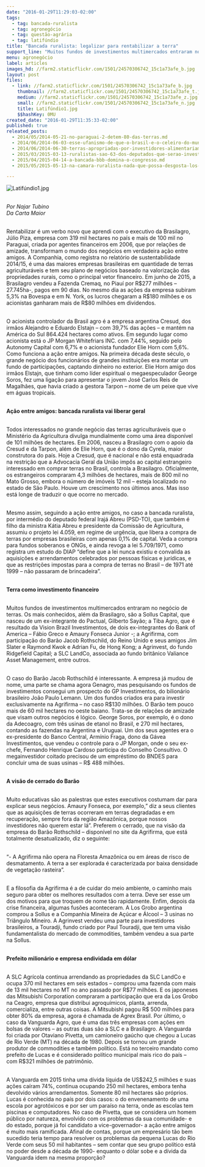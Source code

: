 ```yaml
---
date: "2016-01-29T11:29:03-02:00"
tags:
  - tag: bancada-ruralista
  - tag: agronegócio
  - tag: questão-agrária
  - tag: latifúndio
title: "Bancada ruralista: legalizar para rentabilizar a terra"
support_line: "Muitos fundos de investimentos multimercados entraram no negócio de terras. George Soros, por exemplo, conta com 270 mil hectares."
menu: agronegócio
label: articles
images_hd: //farm2.staticflickr.com/1501/24570306742_15c1a73afe_b.jpg
layout: post
files:
  - link: //farm2.staticflickr.com/1501/24570306742_15c1a73afe_b.jpg
    thumbnail: //farm2.staticflickr.com/1501/24570306742_15c1a73afe_t.jpg
    medium: //farm2.staticflickr.com/1501/24570306742_15c1a73afe_z.jpg
    small: //farm2.staticflickr.com/1501/24570306742_15c1a73afe_n.jpg
    title: Latifúndio1.jpg
    $$hashKey: 0MU
created_date: "2016-01-29T11:35:33-02:00"
published: true
releated_posts:
  - 2014/05/2014-05-21-no-paraguai-2-detem-80-das-terras.md
  - 2014/06/2014-06-03-esse-ufanismo-de-que-o-brasil-e-o-celeiro-do-mundo-e-uma-falacia.md-e
  - 2014/06/2014-06-30-terras-apropriadas-por-investidores-alimentariam-550-milhoes-de-pessoas.md
  - 2015/03/2015-03-13-ruralistas-sao-63-dos-deputados-que-serao-investigados-na-lava-jato.md
  - 2015/04/2015-04-14-a-bancada-bbb-domina-o-congresso.md
  - 2015/05/2015-05-13-na-camara-ruralista-nada-que-possa-desgosta-los-ira-ser-aprovado.md

---
```

<p><img alt="Latifúndio1.jpg" src="//farm2.staticflickr.com/1501/24570306742_15c1a73afe_b.jpg" /></p>

<p><br />
<em>Por Najar Tubino<br />
Da Carta Maior</em></p>

<p><br />
Rentabilizar &eacute; um verbo novo que aprendi com o executivo da Brasilagro, J&uacute;lio Piza, empresa com 319 mil hectares no pa&iacute;s e mais de 100 mil no Paraguai, criada por agentes financeiros em 2006, que por rela&ccedil;&otilde;es de amizade, transformam o mundo dos neg&oacute;cios em verdadeira a&ccedil;&atilde;o entre amigos. A Companhia, como registra no relat&oacute;rio de sustentabilidade 2014/15, &eacute; uma das maiores empresas brasileiras em quantidade de terras agricultur&aacute;veis e tem seu plano de neg&oacute;cios baseado na valoriza&ccedil;&atilde;o das propriedades rurais, como o principal vetor financeiro. Em junho de 2015, a Brasilagro vendeu a Fazenda Cremaq, no Piau&iacute; por R$277 milh&otilde;es &ndash; 27.745ha-, pagos em 90 dias. No mesmo dia as a&ccedil;&otilde;es da empresa subiram 5,3% na Bovespa e em N. York, os lucros chegaram a R$180 milh&otilde;es e os acionistas ganharam mais de R$80 milh&otilde;es em dividendos.</p>

<p><br />
O acionista controlador da Brasil agro &eacute; a empresa argentina Cresud, dos irm&atilde;os Alejandro e Eduardo Elstajn &ndash; com 39,7% das a&ccedil;&otilde;es &ndash; e mant&eacute;m na Am&eacute;rica do Sul 864.424 hectares como ativos. Em segundo lugar como acionista est&aacute; o JP Morgan Whitefriars INC. com 7,44%, seguido pelo Autonomy Capital com 6,7% e o acionista fundador Elie Horn com 5,6%. Como funciona a a&ccedil;&atilde;o entre amigos. Na primeira d&eacute;cada deste s&eacute;culo, o grande neg&oacute;cio dos funcion&aacute;rios de grandes institui&ccedil;&otilde;es era montar um fundo de participa&ccedil;&otilde;es, captando dinheiro no exterior. Elie Horn amigo dos irm&atilde;os Elstajn, que tinham como l&iacute;der espiritual o megaespeculador George Soros, fez uma liga&ccedil;&atilde;o para apresentar o jovem Jos&eacute; Carlos Reis de Magalh&atilde;es, que havia criado a gestora Tarpon &ndash; nome de um peixe que vive em &aacute;guas tropicais.</p>

<p><br />
<strong>A&ccedil;&atilde;o entre amigos: bancada ruralista vai liberar geral</strong></p>

<p><br />
Todos interessados no grande neg&oacute;cio das terras agricultur&aacute;veis que o Minist&eacute;rio da Agricultura divulga mundialmente como uma &aacute;rea dispon&iacute;vel de 101 milh&otilde;es de hectares. Em 2006, nasceu a Brasilagro com o apoio da Cresud e da Tarpon, al&eacute;m de Elie Horn, que &eacute; o dono da Cyrela, maior construtora do pa&iacute;s. Hoje a Cresud, que &eacute; nacional e n&atilde;o est&aacute; enquadrada na restri&ccedil;&atilde;o que a Advocacia Geral da Uni&atilde;o imp&ocirc;s ao capital estrangeiro interessado em comprar terras no Brasil, controla a Brasilagro. Oficialmente, os estrangeiros compraram 4,3 milh&otilde;es de hectares, mais de 800 mil no Mato Grosso, embora o n&uacute;mero de im&oacute;veis 12 mil &ndash; esteja localizado no estado de S&atilde;o Paulo. Houve um crescimento nos &uacute;ltimos anos. Mas isso est&aacute; longe de traduzir o que ocorre no mercado.</p>

<p><br />
Mesmo assim, seguindo a a&ccedil;&atilde;o entre amigos, no caso a bancada ruralista, por interm&eacute;dio do deputado federal Iraj&aacute; Abreu (PSD-TO), que tamb&eacute;m &eacute; filho da ministra K&aacute;tia Abreu e presidente da Comiss&atilde;o de Agricultura, assumiu o projeto lei 4.059, em regime de urg&ecirc;ncia, que libera a compra de terras por empresas brasileiras com apenas 0,1% de capital. Veda a compra para fundos soberanos e ONGs, e ainda revoga a lei 5.709/1971, como registra um estudo do DIAP &ldquo;define que a lei nunca existiu e convalida as aquisi&ccedil;&otilde;es e arrendamentos celebrados por pessoas f&iacute;sicas e jur&iacute;dicas, e que as restri&ccedil;&otilde;es impostas para a compra de terras no Brasil &ndash; de 1971 at&eacute; 1999 &ndash; n&atilde;o passaram de brincadeira&rdquo;.</p>

<p><br />
<strong>Terra como investimento financeiro</strong></p>

<p><br />
Muitos fundos de investimentos multimercados entraram no neg&oacute;cio de terras. Os mais conhecidos, al&eacute;m da Brasilagro, s&atilde;o a Sollus Capital, que nasceu de um ex-integrante do Pactual, Gilberto Say&atilde;o; a Tiba Agro, que &eacute; resultado da Vision Brazil Investimentos, de dois ex-integrantes do Bank of America &ndash; F&aacute;bio Greco e Amaury Fonseca Junior -; a Agrifirma, com participa&ccedil;&atilde;o do Bar&atilde;o Jacob Rothschild, do Reino Unido e seus amigos Jim Slater e Raymond Kwok e Adrian Fu, de Hong Kong; a Agrinvest, do fundo Ridgefield Capital; a SLC LandCo, associada ao fundo brit&acirc;nico Valiance Asset Management, entre outros.</p>

<p><br />
O caso do Bar&atilde;o Jacob Rothschild &eacute; interessante. A empresa j&aacute; mudou de nome, uma parte se chama agora Genagro, mas pesquisando os fundos de investimentos consegui um prospecto do GP Investimentos, do bilion&aacute;rio brasileiro Jo&atilde;o Paulo Lemann. Um dos fundos criados era para investir exclusivamente na Agrifirma &ndash; no caso R$130 milh&otilde;es. O Bar&atilde;o tem pouco mais de 60 mil hectares no oeste baiano. Trata-se de rela&ccedil;&otilde;es de amizade que visam outros neg&oacute;cios &eacute; l&oacute;gico. George Soros, por exemplo, &eacute; o dono da Adecoagro, com tr&ecirc;s usinas de etanol no Brasil, e 270 mil hectares, contando as fazendas na Argentina e Uruguai. Um dos seus agentes era o ex-presidente do Banco Central, Arm&iacute;nio Fraga, dono da G&aacute;vea Investimentos, que vendeu o controle para o JP Morgan, onde o seu ex-chefe, Fernando Henrique Cardoso participa do Conselho Consultivo. O megainvestidor coitado precisou de um empr&eacute;stimo do BNDES para concluir uma de suas usinas &ndash; R$ 488 milh&otilde;es.</p>

<p><br />
<strong>A vis&atilde;o de cerrado do Bar&atilde;o</strong></p>

<p><br />
Muito educativas s&atilde;o as palestras que estes executivos costumam dar para explicar seus neg&oacute;cios. Amaury Fonseca, por exemplo,&rdquo; diz a seus clientes que as aquisi&ccedil;&otilde;es de terras ocorreram em terras degradadas e em recupera&ccedil;&atilde;o, sempre fora da regi&atilde;o Amaz&ocirc;nica, porque nossos investidores n&atilde;o querem estar l&aacute;&rdquo;. Preferem o cerrado, que na vis&atilde;o da empresa do Bar&atilde;o Rothschild &ndash; dispon&iacute;vel no site da Agrifirma, que est&aacute; totalmente desatualizado, diz o seguinte:</p>

<p><br />
&ldquo;- A Agrifirma n&atilde;o opera na Floresta Amaz&ocirc;nica ou em &aacute;reas de risco de desmatamento. A terra a ser explorada &eacute; caracterizada por baixa densidade de vegeta&ccedil;&atilde;o rasteira&rdquo;.</p>

<p><br />
E a filosofia da Agrifirma &eacute; a de cuidar do meio ambiente, o caminho mais seguro para obter os melhores resultados com a terra. Deve ser esse um dos motivos para que troquem de nome t&atilde;o rapidamente. Enfim, depois da crise financeira, algumas fus&otilde;es aconteceram. A Los Grobo argentina comprou a Sollus e a Companhia Mineira de A&ccedil;&uacute;car e &Aacute;lcool &ndash; 3 usinas no Tri&acirc;ngulo Mineiro. A Agrinvest vendeu uma parte para investidores brasileiros, a Touradji, fundo criado por Paul Touradji, que tem uma vis&atilde;o fundamentalista do mercado de commodities, tamb&eacute;m vendeu a sua parte na Sollus.</p>

<p><br />
<strong>Prefeito milion&aacute;rio e empresa endividada em d&oacute;lar</strong></p>

<p><br />
A SLC Agr&iacute;cola continua arrendando as propriedades da SLC LandCo e ocupa 370 mil hectares em seis estados &ndash; comprou uma fazenda com mais de 13 mil hectares no MT no ano passado por R$77 milh&otilde;es. E os japoneses das Mitsubishi Corporation compraram a participa&ccedil;&atilde;o que era da Los Grobo na Ceagro, empresa que distribui agroqu&iacute;micos, planta, arrenda, comercializa, entre outras coisas. A Mitsubishi pagou R$ 500 milh&otilde;es para obter 80% da empresa, agora &eacute; chamada de Agrex Brasil. Por &uacute;ltimo, o caso da Vanguarda Agro, que &eacute; uma das tr&ecirc;s empresas com a&ccedil;&otilde;es em bolsas de valores &ndash; as outras duas s&atilde;o a SLC e a Brasilagro. A Vanguarda foi criada por Otaviano Pivetta, um camioneiro ga&uacute;cho que chegou a Lucas de Rio Verde (MT) na d&eacute;cada de 1980. Depois se tornou um grande produtor de commodities e tamb&eacute;m pol&iacute;tico. Est&aacute; no terceiro mandato como prefeito de Lucas e &eacute; considerado pol&iacute;tico municipal mais rico do pa&iacute;s &ndash; com R$321 milh&otilde;es de patrim&ocirc;nio.</p>

<p><br />
A Vanguarda em 2015 tinha uma d&iacute;vida l&iacute;quida de US$242,5 milh&otilde;es e suas a&ccedil;&otilde;es ca&iacute;ram 74%, continua ocupando 250 mil hectares, embora tenha devolvido v&aacute;rios arrendamentos. Somente 80 mil hectares s&atilde;o pr&oacute;prios. Lucas &eacute; conhecida no pa&iacute;s por dois casos: o do envenenamento de uma escola por agrot&oacute;xicos e por ser um para&iacute;so na terra, onde as escolas tem piscinas e computadores. No caso de Pivetta, que se considera um homem p&uacute;blico por natureza, envolvido com os problemas da sua comunidade- e do estado, porque j&aacute; foi candidato a vice-governador- a a&ccedil;&atilde;o entre amigos &eacute; muito mais ramificada. Afinal de contas, porque um empres&aacute;rio t&atilde;o bem sucedido teria tempo para resolver os problemas da pequena Lucas do Rio Verde com seus 50 mil habitantes &ndash; sem contar que seu grupo pol&iacute;tico est&aacute; no poder desde a d&eacute;cada de 1990- enquanto o d&oacute;lar sobe e a d&iacute;vida da Vanguarda idem na mesma propor&ccedil;&atilde;o?</p>

